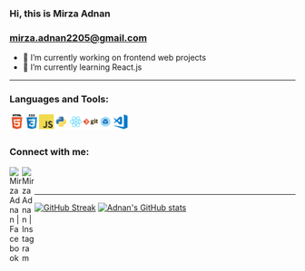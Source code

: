 ### Hi, this is Mirza Adnan

### mirza.adnan2205@gmail.com
- 🔭 I’m currently working on frontend web projects
- 🌱 I’m currently learning React.js  

---

### Languages and Tools:

<img align="left" alt="HTML5" width="26px" src="https://raw.githubusercontent.com/github/explore/80688e429a7d4ef2fca1e82350fe8e3517d3494d/topics/html/html.png" />
<img align="left" alt="CSS3" width="26px" src="https://raw.githubusercontent.com/github/explore/80688e429a7d4ef2fca1e82350fe8e3517d3494d/topics/css/css.png" />
<img align="left" alt="JavaScript" width="26px" src="https://raw.githubusercontent.com/github/explore/80688e429a7d4ef2fca1e82350fe8e3517d3494d/topics/javascript/javascript.png" />
<img align="left" alt="Python" width="26px" src="https://raw.githubusercontent.com/github/explore/80688e429a7d4ef2fca1e82350fe8e3517d3494d/topics/python/python.png" />
<img align="left" alt="React" width="26px" src="https://raw.githubusercontent.com/github/explore/80688e429a7d4ef2fca1e82350fe8e3517d3494d/topics/react/react.png" />
<img align="left" alt="Git" width="26px" src="https://raw.githubusercontent.com/github/explore/80688e429a7d4ef2fca1e82350fe8e3517d3494d/topics/git/git.png" />
<img align="left" alt="Webpack" width="26px" src="https://raw.githubusercontent.com/github/explore/80688e429a7d4ef2fca1e82350fe8e3517d3494d/topics/webpack/webpack.png" />
<img align="left" alt="Visual Studio Code" width="26px" src="https://raw.githubusercontent.com/github/explore/80688e429a7d4ef2fca1e82350fe8e3517d3494d/topics/visual-studio-code/visual-studio-code.png" />

<br />
<br />

### Connect with me:

[<img align="left" alt="Mirza Adnan | Facebook" width="22px" src="https://cdn.jsdelivr.net/npm/simple-icons@v3/icons/facebook.svg" />](https://www.facebook.com/mizzadnan/)
[<img align="left" alt="Mirza Adnan | Instagram" width="22px" src="https://cdn.jsdelivr.net/npm/simple-icons@v3/icons/instagram.svg" />](https://www.instagram.com/mizzadnan/)

<br />
<br />

---

[![GitHub Streak](http://github-readme-streak-stats.herokuapp.com?user=mirza-adnan&theme=tokyonight)](https://git.io/streak-stats)
[![Adnan's GitHub stats](https://github-readme-stats.vercel.app/api?username=mirza-adnan&theme=tokyonight)](https://github.com/anuraghazra/github-readme-stats)

